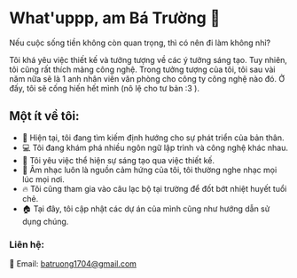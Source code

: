# What'uppp, am Bá Trường 👋

Nếu cuộc sống tiền không còn quan trọng, thì có nên đi làm không nhỉ?

Tôi khá yêu việc thiết kế và tưởng tượng về các ý tưởng sáng tạo. Tuy nhiên, tôi cũng rất thích mảng công nghệ. Trong tưởng tượng của tôi, tôi sau vài năm nữa sẽ là 1 anh nhân viên văn phòng cho công ty công nghệ nào đó. Ở đấy, tôi sẽ cống hiến hết mình (nô lệ cho tư bản :3 ).

## Một ít về tôi:

- 🌱 Hiện tại, tôi đang tìm kiếm định hướng cho sự phát triển của bản thân.
- 💻 Tôi đang khám phá nhiều ngôn ngữ lập trình và công nghệ khác nhau.
- 🎨 Tôi yêu việc thể hiện sự sáng tạo qua việc thiết kế.
- 🎵 Âm nhạc luôn là nguồn cảm hứng của tôi, tôi thường nghe nhạc mọi lúc mọi nơi.
- 🔥 Tôi cũng tham gia vào câu lạc bộ tại trường để đốt bớt nhiệt huyết tuổi chẻ.
- 🏠 Tại đây, tôi cập nhật các dự án của mình cũng như hướng dẫn sử dụng chúng.
### Liên hệ:

📧 Email: batruong1704@gmail.com
